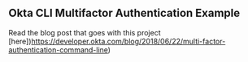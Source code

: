 ## Okta CLI Multifactor Authentication Example

Read the blog post that goes with this project [here])https://developer.okta.com/blog/2018/06/22/multi-factor-authentication-command-line)
